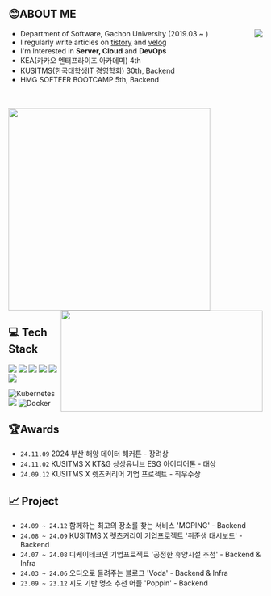 ## 😊ABOUT ME

  <a href="https://solved.ac/profile/heesang99">
    <img align="right"src="http://mazassumnida.wtf/api/v2/generate_badge?boj=heesang99"&height="200">
  </a>
  

- Department of Software, Gachon University (2019.03 ~ )
- I regularly write articles on <a href="https://chobo-backend.tistory.com/">tistory</a> and <a href="https://velog.io/@munyo17/posts">velog</a>
- I'm Interested in **Server, Cloud** and **DevOps**
- KEA(카카오 엔터프라이즈 아카데미) 4th
- KUSITMS(한국대학생IT 경영학회) 30th, Backend
- HMG SOFTEER BOOTCAMP 5th, Backend
  <br/>
  <br/>
  <br/>

<div al>
  <a href="https://github.com/devxb/gitanimals"><img src="https://render.gitanimals.org/farms/codrin2"width="400"&height="200"/></a>
  <img align="right" src="https://github-readme-stats.vercel.app/api?username=codrin2&theme=merko&show_icons=true&count_private=true"width="400"height="200"/>
</div>


## 💻 Tech Stack
<p>
<img src="https://img.shields.io/badge/Java-FF9900?style=for-the-badge&logo=java&logoColor=FFFFFF">
<img src="https://img.shields.io/badge/Kotlin-7F52FF?style=for-the-badge&logo=Kotlin&logoColor=FFFFFF">
<img src="https://img.shields.io/badge/Spring-6DB33F?style=for-the-badge&logo=Spring&logoColor=FFFFFF" >
<img src="https://img.shields.io/badge/MySQL-4479A1?style=for-the-badge&logo=MySQL&logoColor=FFFFFF" >
<img src="https://img.shields.io/badge/Redis-DC382D?style=for-the-badge&logo=Redis&logoColor=FFFFFF" >
<img src="https://img.shields.io/badge/mongodb-47A248?style=for-the-badge&logo=mongodb&logoColor=FFFFFF">
</p>

![Kubernetes](https://img.shields.io/badge/kubernetes-%23326ce5.svg?style=for-the-badge&logo=kubernetes&logoColor=white)
<img src="https://img.shields.io/badge/jenkins-D24939?style=for-the-badge&logo=jenkins&logoColor=white">
![Docker](https://img.shields.io/badge/docker-%230db7ed.svg?style=for-the-badge&logo=docker&logoColor=white)

## 🏆Awards
- `24.11.09` 2024 부산 해양 데이터 해커톤 - 장려상
- `24.11.02` KUSITMS X KT&G 상상유니브 ESG 아이디어톤 - 대상
- `24.09.12` KUSITMS X 렛츠커리어 기업 프로젝트 - 최우수상

## 📈 Project
- `24.09 ~ 24.12` 함께하는 최고의 장소를 찾는 서비스 'MOPING' - Backend
- `24.08 ~ 24.09` KUSITMS X 렛츠커리어 기업프로젝트 '취준생 대시보드' - Backend
- `24.07 ~ 24.08` 디케이테크인 기업프로젝트 '공정한 휴양시설 추첨' - Backend & Infra
- `24.03 ~ 24.06` 오디오로 들려주는 블로그 'Voda' - Backend & Infra
- `23.09 ~ 23.12` 지도 기반 명소 추천 어플 'Poppin' - Backend


<!--
## 💻Tech Stack

### Language
<p>
<img src="https://img.shields.io/badge/Java-FF9900?style=for-the-badge&logo=JAVA&logoColor=FFFFFF" >
<img src="https://img.shields.io/badge/Python-3776AB?style=for-the-badge&logo=Python&logoColor=FFFFFF" >
<img src="https://img.shields.io/badge/C-A8B9CC?style=for-the-badge&logo=C&logoColor=FFFFFF">
</p>

### Framework
<p>
<img src="https://img.shields.io/badge/Spring-6DB33F?style=for-the-badge&logo=Spring&logoColor=FFFFFF" >
<img src="https://img.shields.io/badge/SpringBoot-6DB33F?style=for-the-badge&logo=SpringBoot&logoColor=FFFFFF" >
</p>

### Database
<p>
<img src="https://img.shields.io/badge/MySQL-4479A1?style=for-the-badge&logo=MySQL&logoColor=FFFFFF" >
<img src="https://img.shields.io/badge/Redis-DC382D?style=for-the-badge&logo=Redis&logoColor=FFFFFF" >
<img src="https://img.shields.io/badge/mongodb-47A248?style=for-the-badge&logo=mongodb&logoColor=FFFFFF">
</p>

### DevOps
![Kubernetes](https://img.shields.io/badge/kubernetes-%23326ce5.svg?style=for-the-badge&logo=kubernetes&logoColor=white)
<img src="https://img.shields.io/badge/jenkins-D24939?style=for-the-badge&logo=jenkins&logoColor=white">
![Docker](https://img.shields.io/badge/docker-%230db7ed.svg?style=for-the-badge&logo=docker&logoColor=white)


### Cloud
<p>
<img src="https://img.shields.io/badge/Amazon EKS-1765F6?style=for-the-badge&logo=amazoneks&logoColor=FFFFFF" >
<img src="https://img.shields.io/badge/Amazon EC2-FF9900?style=for-the-badge&logo=Amazon ec2&logoColor=FFFFFF" > 
<img src="https://img.shields.io/badge/Amazon RDS-527FFF?style=for-the-badge&logo=Amazon RDS&logoColor=FFFFFF" >
<img src="https://img.shields.io/badge/Amazon%20S3-569A31?style=for-the-badge&logo=Amazon%20S3&logoColor=white">  
</p>


### Tool
<p>
<img src="https://img.shields.io/badge/Jira-0052CC?style=for-the-badge&logo=jira&logoColor=white">
<img src="https://img.shields.io/badge/Confluence-172B4D?style=for-the-badge&logo=confluence&logoColor=white">
<img src="https://img.shields.io/badge/IntelliJIDEA-000000?style=for-the-badge&logo=IntelliJIDEA&logoColor=FFFFFF" >
<img src="https://img.shields.io/badge/Visual%20Studio%20Code-007ACC?style=for-the-badge&logo=Visual%20Studio%20Code&logoColor=FFFFFF" >
<img src="https://img.shields.io/badge/androidstudio-3DDC84?style=for-the-badge&logo=androidstudio&logoColor=FFFFFF" >
</p>


<div align="center">
  <img src="https://github-readme-stats.vercel.app/api?username=codrin2&theme=merko&show_icons=true&count_private=true"/>
  <img height=195px src="https://github-readme-stats.vercel.app/api/top-langs/?username=codrin2&layout=compact&theme=highcontrast"/>
</div>
-->
